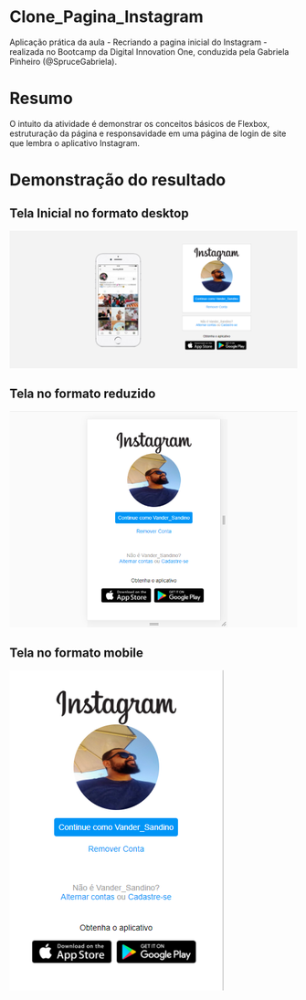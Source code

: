 # **Clone_Pagina_Instagram**
 Aplicação prática da aula - Recriando a pagina inicial do Instagram - realizada no Bootcamp da Digital Innovation One, conduzida pela Gabriela Pinheiro (@SpruceGabriela).
 
# Resumo
O intuito da atividade é demonstrar os conceitos básicos de Flexbox, estruturação da página e responsavidade em uma página de login de site que lembra o aplicativo Instagram.   

# Demonstração do resultado 

## Tela Inicial no formato desktop
![1.png](1.png)

## Tela no formato reduzido
![2](2.png)

## Tela no formato mobile
![3](3.png)
